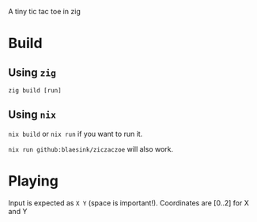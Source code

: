 A tiny tic tac toe in zig

# Build
## Using `zig`
`zig build [run]`

## Using `nix`
`nix build` or `nix run` if you want to run it.

`nix run github:blaesink/ziczaczoe` will also work.

# Playing
Input is expected as `X Y` (space is important!).
Coordinates are [0..2] for X and Y
